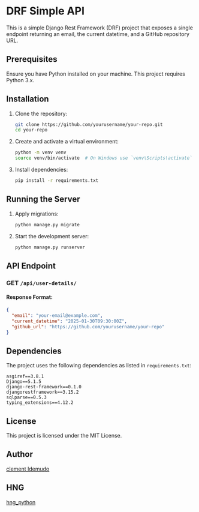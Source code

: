 # DRF Simple API

This is a simple Django Rest Framework (DRF) project that exposes a single endpoint returning an email, the current datetime, and a GitHub repository URL.

## Prerequisites

Ensure you have Python installed on your machine. This project requires Python 3.x.

## Installation

1. Clone the repository:
   ```sh
   git clone https://github.com/yourusername/your-repo.git
   cd your-repo
   ```

2. Create and activate a virtual environment:
   ```sh
   python -m venv venv
   source venv/bin/activate  # On Windows use `venv\Scripts\activate`
   ```

3. Install dependencies:
   ```sh
   pip install -r requirements.txt
   ```

## Running the Server

1. Apply migrations:
   ```sh
   python manage.py migrate
   ```

2. Start the development server:
   ```sh
   python manage.py runserver
   ```

## API Endpoint

### GET `/api/user-details/`

#### Response Format:
```json
{
  "email": "your-email@example.com",
  "current_datetime": "2025-01-30T09:30:00Z",
  "github_url": "https://github.com/yourusername/your-repo"
}
```

## Dependencies

The project uses the following dependencies as listed in `requirements.txt`:

```
asgiref==3.8.1
Django==5.1.5
django-rest-framework==0.1.0
djangorestframework==3.15.2
sqlparse==0.5.3
typing_extensions==4.12.2
```

## License

This project is licensed under the MIT License.

## Author

[clement Idemudo](https://github.com/Clemcy9)


## HNG

[hng_python](https://hng.tech/hire/python-developers)


